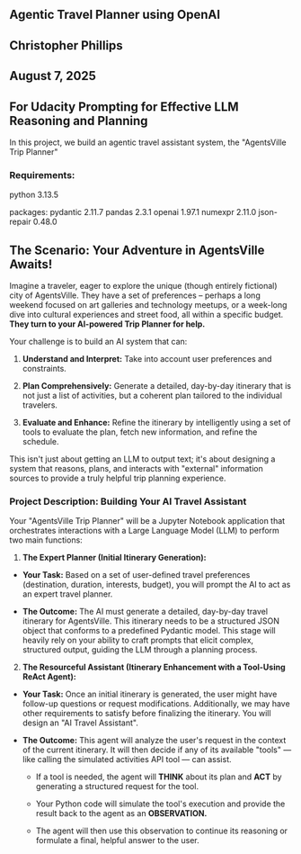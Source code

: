 ## Agentic Travel Planner using OpenAI
## Christopher Phillips
## August 7, 2025
## For Udacity Prompting for Effective LLM Reasoning and Planning

In this project, we build an agentic travel assistant system, the "AgentsVille Trip Planner"

### Requirements:
python 3.13.5

packages:
pydantic 2.11.7
pandas 2.3.1
openai 1.97.1
numexpr 2.11.0
json-repair 0.48.0

## The Scenario: Your Adventure in AgentsVille Awaits!

Imagine a traveler, eager to explore the unique (though entirely fictional) city of AgentsVille. They have a set of preferences – perhaps a long weekend focused on art galleries and technology meetups, or a week-long dive into cultural experiences and street food, all within a specific budget. **They turn to your AI-powered Trip Planner for help.**

Your challenge is to build an AI system that can:

1. **Understand and Interpret:** Take into account user preferences and constraints.

2. **Plan Comprehensively:** Generate a detailed, day-by-day itinerary that is not just a list of activities, but a coherent plan tailored to the individual travelers.

3. **Evaluate and Enhance:** Refine the itinerary by intelligently using a set of tools to evaluate the plan, fetch new information, and refine the schedule.

This isn't just about getting an LLM to output text; it's about designing a system that reasons, plans, and interacts with "external" information sources to provide a truly helpful trip planning experience.

### Project Description: Building Your AI Travel Assistant

Your "AgentsVille Trip Planner" will be a Jupyter Notebook application that orchestrates interactions with a Large Language Model (LLM) to perform two main functions:

1. **The Expert Planner (Initial Itinerary Generation):**
* **Your Task:** Based on a set of user-defined travel preferences (destination, duration, interests, budget), you will prompt the AI to act as an expert travel planner.

* **The Outcome:** The AI must generate a detailed, day-by-day travel itinerary for AgentsVille. This itinerary needs to be a structured JSON object that conforms to a predefined Pydantic model. This stage will heavily rely on your ability to craft prompts that elicit complex, structured output, guiding the LLM through a planning process.

2. **The Resourceful Assistant (Itinerary Enhancement with a Tool-Using ReAct Agent):**
* **Your Task:** Once an initial itinerary is generated, the user might have follow-up questions or request modifications. Additionally, we may have other requirements to satisfy before finalizing the itinerary. You will design an "AI Travel Assistant".

* **The Outcome:** This agent will analyze the user's request in the context of the current itinerary. It will then decide if any of its available "tools" — like calling the simulated activities API tool — can assist.

    * If a tool is needed, the agent will **THINK** about its plan and **ACT** by generating a structured request for the tool.

    * Your Python code will simulate the tool's execution and provide the result back to the agent as an **OBSERVATION.**

    * The agent will then use this observation to continue its reasoning or formulate a final, helpful answer to the user.